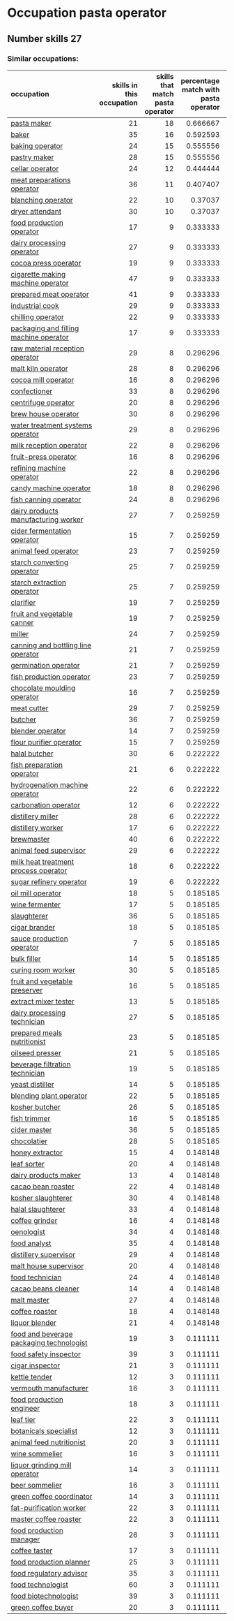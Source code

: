 # Occupation pasta operator
## Number skills 27
### Similar occupations:
| occupation                                                                              |   skills in this occupation |   skills that match pasta operator |   percentage match with pasta operator |   skills not in pasta operator |
|:----------------------------------------------------------------------------------------|----------------------------:|-----------------------------------:|---------------------------------------:|-------------------------------:|
| [pasta maker](pasta_maker.md)                                                           |                          21 |                                 18 |                               0.666667 |                              3 |
| [baker](baker.md)                                                                       |                          35 |                                 16 |                               0.592593 |                             19 |
| [baking operator](baking_operator.md)                                                   |                          24 |                                 15 |                               0.555556 |                              9 |
| [pastry maker](pastry_maker.md)                                                         |                          28 |                                 15 |                               0.555556 |                             13 |
| [cellar operator](cellar_operator.md)                                                   |                          24 |                                 12 |                               0.444444 |                             12 |
| [meat preparations operator](meat_preparations_operator.md)                             |                          36 |                                 11 |                               0.407407 |                             25 |
| [blanching operator](blanching_operator.md)                                             |                          22 |                                 10 |                               0.37037  |                             12 |
| [dryer attendant](dryer_attendant.md)                                                   |                          30 |                                 10 |                               0.37037  |                             20 |
| [food production operator](food_production_operator.md)                                 |                          17 |                                  9 |                               0.333333 |                              8 |
| [dairy processing operator](dairy_processing_operator.md)                               |                          27 |                                  9 |                               0.333333 |                             18 |
| [cocoa press operator](cocoa_press_operator.md)                                         |                          19 |                                  9 |                               0.333333 |                             10 |
| [cigarette making machine operator](cigarette_making_machine_operator.md)               |                          47 |                                  9 |                               0.333333 |                             38 |
| [prepared meat operator](prepared_meat_operator.md)                                     |                          41 |                                  9 |                               0.333333 |                             32 |
| [industrial cook](industrial_cook.md)                                                   |                          29 |                                  9 |                               0.333333 |                             20 |
| [chilling operator](chilling_operator.md)                                               |                          22 |                                  9 |                               0.333333 |                             13 |
| [packaging and filling machine operator](packaging_and_filling_machine_operator.md)     |                          17 |                                  9 |                               0.333333 |                              8 |
| [raw material reception operator](raw_material_reception_operator.md)                   |                          29 |                                  8 |                               0.296296 |                             21 |
| [malt kiln operator](malt_kiln_operator.md)                                             |                          28 |                                  8 |                               0.296296 |                             20 |
| [cocoa mill operator](cocoa_mill_operator.md)                                           |                          16 |                                  8 |                               0.296296 |                              8 |
| [confectioner](confectioner.md)                                                         |                          33 |                                  8 |                               0.296296 |                             25 |
| [centrifuge operator](centrifuge_operator.md)                                           |                          20 |                                  8 |                               0.296296 |                             12 |
| [brew house operator](brew_house_operator.md)                                           |                          30 |                                  8 |                               0.296296 |                             22 |
| [water treatment systems operator](water_treatment_systems_operator.md)                 |                          29 |                                  8 |                               0.296296 |                             21 |
| [milk reception operator](milk_reception_operator.md)                                   |                          22 |                                  8 |                               0.296296 |                             14 |
| [fruit-press operator](fruit-press_operator.md)                                         |                          16 |                                  8 |                               0.296296 |                              8 |
| [refining machine operator](refining_machine_operator.md)                               |                          22 |                                  8 |                               0.296296 |                             14 |
| [candy machine operator](candy_machine_operator.md)                                     |                          18 |                                  8 |                               0.296296 |                             10 |
| [fish canning operator](fish_canning_operator.md)                                       |                          24 |                                  8 |                               0.296296 |                             16 |
| [dairy products manufacturing worker](dairy_products_manufacturing_worker.md)           |                          27 |                                  7 |                               0.259259 |                             20 |
| [cider fermentation operator](cider_fermentation_operator.md)                           |                          15 |                                  7 |                               0.259259 |                              8 |
| [animal feed operator](animal_feed_operator.md)                                         |                          23 |                                  7 |                               0.259259 |                             16 |
| [starch converting operator](starch_converting_operator.md)                             |                          25 |                                  7 |                               0.259259 |                             18 |
| [starch extraction operator](starch_extraction_operator.md)                             |                          25 |                                  7 |                               0.259259 |                             18 |
| [clarifier](clarifier.md)                                                               |                          19 |                                  7 |                               0.259259 |                             12 |
| [fruit and vegetable canner](fruit_and_vegetable_canner.md)                             |                          19 |                                  7 |                               0.259259 |                             12 |
| [miller](miller.md)                                                                     |                          24 |                                  7 |                               0.259259 |                             17 |
| [canning and bottling line operator](canning_and_bottling_line_operator.md)             |                          21 |                                  7 |                               0.259259 |                             14 |
| [germination operator](germination_operator.md)                                         |                          21 |                                  7 |                               0.259259 |                             14 |
| [fish production operator](fish_production_operator.md)                                 |                          23 |                                  7 |                               0.259259 |                             16 |
| [chocolate moulding operator](chocolate_moulding_operator.md)                           |                          16 |                                  7 |                               0.259259 |                              9 |
| [meat cutter](meat_cutter.md)                                                           |                          29 |                                  7 |                               0.259259 |                             22 |
| [butcher](butcher.md)                                                                   |                          36 |                                  7 |                               0.259259 |                             29 |
| [blender operator](blender_operator.md)                                                 |                          14 |                                  7 |                               0.259259 |                              7 |
| [flour purifier operator](flour_purifier_operator.md)                                   |                          15 |                                  7 |                               0.259259 |                              8 |
| [halal butcher](halal_butcher.md)                                                       |                          30 |                                  6 |                               0.222222 |                             24 |
| [fish preparation operator](fish_preparation_operator.md)                               |                          21 |                                  6 |                               0.222222 |                             15 |
| [hydrogenation machine operator](hydrogenation_machine_operator.md)                     |                          22 |                                  6 |                               0.222222 |                             16 |
| [carbonation operator](carbonation_operator.md)                                         |                          12 |                                  6 |                               0.222222 |                              6 |
| [distillery miller](distillery_miller.md)                                               |                          28 |                                  6 |                               0.222222 |                             22 |
| [distillery worker](distillery_worker.md)                                               |                          17 |                                  6 |                               0.222222 |                             11 |
| [brewmaster](brewmaster.md)                                                             |                          40 |                                  6 |                               0.222222 |                             34 |
| [animal feed supervisor](animal_feed_supervisor.md)                                     |                          29 |                                  6 |                               0.222222 |                             23 |
| [milk heat treatment process operator](milk_heat_treatment_process_operator.md)         |                          18 |                                  6 |                               0.222222 |                             12 |
| [sugar refinery operator](sugar_refinery_operator.md)                                   |                          19 |                                  6 |                               0.222222 |                             13 |
| [oil mill operator](oil_mill_operator.md)                                               |                          18 |                                  5 |                               0.185185 |                             13 |
| [wine fermenter](wine_fermenter.md)                                                     |                          17 |                                  5 |                               0.185185 |                             12 |
| [slaughterer](slaughterer.md)                                                           |                          36 |                                  5 |                               0.185185 |                             31 |
| [cigar brander](cigar_brander.md)                                                       |                          18 |                                  5 |                               0.185185 |                             13 |
| [sauce production operator](sauce_production_operator.md)                               |                           7 |                                  5 |                               0.185185 |                              2 |
| [bulk filler](bulk_filler.md)                                                           |                          14 |                                  5 |                               0.185185 |                              9 |
| [curing room worker](curing_room_worker.md)                                             |                          30 |                                  5 |                               0.185185 |                             25 |
| [fruit and vegetable preserver](fruit_and_vegetable_preserver.md)                       |                          16 |                                  5 |                               0.185185 |                             11 |
| [extract mixer tester](extract_mixer_tester.md)                                         |                          13 |                                  5 |                               0.185185 |                              8 |
| [dairy processing technician](dairy_processing_technician.md)                           |                          27 |                                  5 |                               0.185185 |                             22 |
| [prepared meals nutritionist](prepared_meals_nutritionist.md)                           |                          23 |                                  5 |                               0.185185 |                             18 |
| [oilseed presser](oilseed_presser.md)                                                   |                          21 |                                  5 |                               0.185185 |                             16 |
| [beverage filtration technician](beverage_filtration_technician.md)                     |                          19 |                                  5 |                               0.185185 |                             14 |
| [yeast distiller](yeast_distiller.md)                                                   |                          14 |                                  5 |                               0.185185 |                              9 |
| [blending plant operator](blending_plant_operator.md)                                   |                          22 |                                  5 |                               0.185185 |                             17 |
| [kosher butcher](kosher_butcher.md)                                                     |                          26 |                                  5 |                               0.185185 |                             21 |
| [fish trimmer](fish_trimmer.md)                                                         |                          16 |                                  5 |                               0.185185 |                             11 |
| [cider master](cider_master.md)                                                         |                          36 |                                  5 |                               0.185185 |                             31 |
| [chocolatier](chocolatier.md)                                                           |                          28 |                                  5 |                               0.185185 |                             23 |
| [honey extractor](honey_extractor.md)                                                   |                          15 |                                  4 |                               0.148148 |                             11 |
| [leaf sorter](leaf_sorter.md)                                                           |                          20 |                                  4 |                               0.148148 |                             16 |
| [dairy products maker](dairy_products_maker.md)                                         |                          13 |                                  4 |                               0.148148 |                              9 |
| [cacao bean roaster](cacao_bean_roaster.md)                                             |                          22 |                                  4 |                               0.148148 |                             18 |
| [kosher slaughterer](kosher_slaughterer.md)                                             |                          30 |                                  4 |                               0.148148 |                             26 |
| [halal slaughterer](halal_slaughterer.md)                                               |                          33 |                                  4 |                               0.148148 |                             29 |
| [coffee grinder](coffee_grinder.md)                                                     |                          16 |                                  4 |                               0.148148 |                             12 |
| [oenologist](oenologist.md)                                                             |                          34 |                                  4 |                               0.148148 |                             30 |
| [food analyst](food_analyst.md)                                                         |                          35 |                                  4 |                               0.148148 |                             31 |
| [distillery supervisor](distillery_supervisor.md)                                       |                          29 |                                  4 |                               0.148148 |                             25 |
| [malt house supervisor](malt_house_supervisor.md)                                       |                          20 |                                  4 |                               0.148148 |                             16 |
| [food technician](food_technician.md)                                                   |                          24 |                                  4 |                               0.148148 |                             20 |
| [cacao beans cleaner](cacao_beans_cleaner.md)                                           |                          14 |                                  4 |                               0.148148 |                             10 |
| [malt master](malt_master.md)                                                           |                          27 |                                  4 |                               0.148148 |                             23 |
| [coffee roaster](coffee_roaster.md)                                                     |                          18 |                                  4 |                               0.148148 |                             14 |
| [liquor blender](liquor_blender.md)                                                     |                          21 |                                  4 |                               0.148148 |                             17 |
| [food and beverage packaging technologist](food_and_beverage_packaging_technologist.md) |                          19 |                                  3 |                               0.111111 |                             16 |
| [food safety inspector](food_safety_inspector.md)                                       |                          39 |                                  3 |                               0.111111 |                             36 |
| [cigar inspector](cigar_inspector.md)                                                   |                          21 |                                  3 |                               0.111111 |                             18 |
| [kettle tender](kettle_tender.md)                                                       |                          12 |                                  3 |                               0.111111 |                              9 |
| [vermouth manufacturer](vermouth_manufacturer.md)                                       |                          16 |                                  3 |                               0.111111 |                             13 |
| [food production engineer](food_production_engineer.md)                                 |                          18 |                                  3 |                               0.111111 |                             15 |
| [leaf tier](leaf_tier.md)                                                               |                          22 |                                  3 |                               0.111111 |                             19 |
| [botanicals specialist](botanicals_specialist.md)                                       |                          12 |                                  3 |                               0.111111 |                              9 |
| [animal feed nutritionist](animal_feed_nutritionist.md)                                 |                          20 |                                  3 |                               0.111111 |                             17 |
| [wine sommelier](wine_sommelier.md)                                                     |                          16 |                                  3 |                               0.111111 |                             13 |
| [liquor grinding mill operator](liquor_grinding_mill_operator.md)                       |                          14 |                                  3 |                               0.111111 |                             11 |
| [beer sommelier](beer_sommelier.md)                                                     |                          16 |                                  3 |                               0.111111 |                             13 |
| [green coffee coordinator](green coffee coordinator.md)                                 |                          14 |                                  3 |                               0.111111 |                             11 |
| [fat-purification worker](fat-purification_worker.md)                                   |                          22 |                                  3 |                               0.111111 |                             19 |
| [master coffee roaster](master_coffee_roaster.md)                                       |                          22 |                                  3 |                               0.111111 |                             19 |
| [food production manager](food_production_manager.md)                                   |                          26 |                                  3 |                               0.111111 |                             23 |
| [coffee taster](coffee_taster.md)                                                       |                          17 |                                  3 |                               0.111111 |                             14 |
| [food production planner](food_production_planner.md)                                   |                          25 |                                  3 |                               0.111111 |                             22 |
| [food regulatory advisor](food_regulatory_advisor.md)                                   |                          35 |                                  3 |                               0.111111 |                             32 |
| [food technologist](food_technologist.md)                                               |                          60 |                                  3 |                               0.111111 |                             57 |
| [food biotechnologist](food_biotechnologist.md)                                         |                          39 |                                  3 |                               0.111111 |                             36 |
| [green coffee buyer](green_coffee_buyer.md)                                             |                          20 |                                  3 |                               0.111111 |                             17 |
